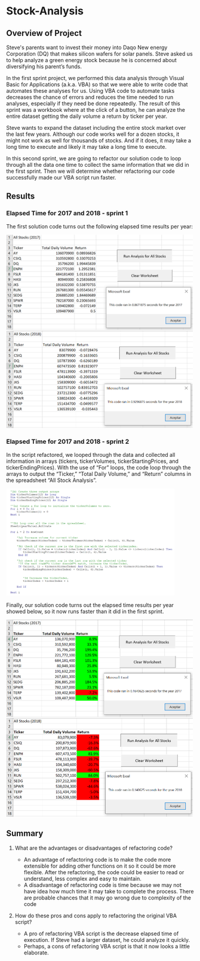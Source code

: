 # Stock-Analysis

## Overview of Project
Steve's parents want to invest their money into Daqo New energy Corporation (DQ) that makes silicon wafers for solar panels. Steve asked us to help analyze a green energy stock because he is concerned about diversifying his parent’s funds.

In the first sprint project, we performed this data analysis through Visual Basic for Applications (a.k.a. VBA) so that we were able to write code that automates these analyses for us. Using VBA code to automate tasks decreases the chance of errors and reduces the time needed to run analyses, especially if they need be done repeatedly. The result of this sprint was a workbook where at the click of a button, he can analyze the entire dataset getting the daily volume a return by ticker per year.

Steve wants to expand the dataset including the entire stock market over the last few years. Although our code works well for a dozen stocks, it might not work as well for thousands of stocks. And if it does, it may take a long time to execute and likely it may take a long time to execute.

In this second sprint, we are going to refactor our solution code to loop through all the data one time to collect the same information that we did in the first sprint. Then we will determine whether refactoring our code successfully made our VBA script run faster.

## Results

### Elapsed Time for 2017 and 2018 - sprint 1

The first solution code turns out the following elapsed time results per year:

<img src="Resources/Stock_Outcomes_2017_Mod1.PNG" width="500" />

<img src="Resources/Stock_Outcomes_2018_Mod1.PNG" width="500" />

### Elapsed Time for 2017 and 2018 - sprint 2

In the script refactored, we looped through the data and collected all information in arrays (tickers, tickerVolumes, tickerStartingPrices, and tickerEndingPrices). With the use of “For” loops, the code loop through the arrays to output the “Ticker,” “Total Daily Volume,” and “Return” columns in the spreadsheet “All Stock Analysis”.

<img src="Resources/code_segment.PNG" width="450" />

Finally, our solution code turns out the elapsed time results per year showed below, so it now runs faster than it did in the first sprint.

<img src="Resources/VBA_Challenge_2017.PNG" width="500" />

<img src="Resources/VBA_Challenge_2018.PNG" width="500" />

## Summary

1.	What are the advantages or disadvantages of refactoring code?
    -	An advantage of refactoring code is to make the code more extensible for adding other functions on it so it could be more flexible. After the refactoring, the code could be easier to read or understand, less complex and easy to maintain. 
    -	A disadvantage of refactoring code is time because we may not have idea how much time it may take to complete the process. There are probable chances that it may go wrong due to complexity of the code

2.	How do these pros and cons apply to refactoring the original VBA script?
    -	A pro of refactoring VBA script is the decrease elapsed time of execution. If Steve had a larger dataset, he could analyze it quickly.
    -	Perhaps, a cons of refactoring VBA script is that it now looks a little elaborate.  
